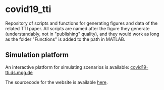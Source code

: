 # covid19_tti

Repository of scripts and functions for generating figures and data of the related TTI paper. All scripts are named after the figure they generate (understandably, not in "publishing" quality), and they would work as long as the folder "Functions" is added to the path in MATLAB.

## Simulation platform 

An interactive platform for simulating scenarios is available: [covid19-tti.ds.mpg.de](http://covid19-tti.ds.mpg.de/)

The sourcecode for the website is available [here](https://github.com/semohr/covid19_testing).
